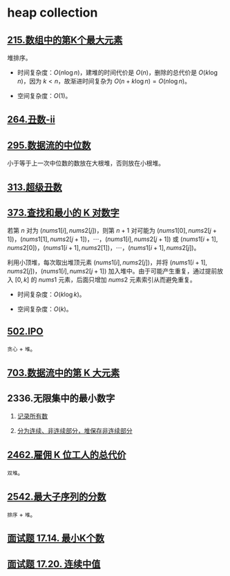 # heap collection

## [215.数组中的第K个最大元素](../src/215.数组中的第k个最大元素_2.java)

堆排序。

- 时间复杂度：$O(n\log n)$，建堆的时间代价是 $O(n)$，删除的总代价是 $O(k\log n)$，因为 $k < n$，故渐进时间复杂为 $O(n+k\log n) = O(n\log n)$。

- 空间复杂度：$O(1)$。

## [264.丑数-ii](../src/264.丑数-ii_1.java)

## [295.数据流的中位数](../src/295.数据流的中位数_1.java)

小于等于上一次中位数的数放在大根堆，否则放在小根堆。

## [313.超级丑数](../src/313.超级丑数_1.java)

## [373.查找和最小的 K 对数字](../src/373.查找和最小的-k-对数字_1.java)

若第 $n$ 对为 $(nums1[i],nums2[j])$，则第 $n+1$ 对可能为 $(nums1[0],nums2[j+1])$，$(nums1[1],nums2[j+1])$，$\cdots$，$(nums1[i],nums2[j+1])$ 或 $(nums1[i+1],nums2[0])$，$(nums1[i+1],nums2[1])$，$\cdots$，$(nums1[i+1],nums2[j])$。

利用小顶堆，每次取出堆顶元素 $(nums1[i],nums2[j])$，并将 $(nums1[i+1],nums2[j])$，$(nums1[i],nums2[j+1])$ 加入堆中。由于可能产生重复，通过提前放入 $[0,k]$ 的 $nums1$ 元素，后面只增加 $nums2$ 元素索引从而避免重复。

- 时间复杂度：$O(k\log k)$。

- 空间复杂度：$O(k)$。

## [502.IPO](../src/502.ipo.java)

`贪心` + `堆`。

## [703.数据流中的第 K 大元素](../src/703.数据流中的第-k-大元素.java)

## 2336.无限集中的最小数字

1. [记录所有数](../src/2336.无限集中的最小数字_1.java)

2. [分为连续、非连续部分，堆保存非连续部分](../src/2336.无限集中的最小数字.java)

## [2462.雇佣 K 位工人的总代价](../src/2462.雇佣-k-位工人的总代价.java)

`双堆`。

## [2542.最大子序列的分数](../src/2542.最大子序列的分数.java)

`排序` + `堆`。

## [面试题 17.14. 最小K个数](../cn/Java/_____17_14_Smallest_K_LCCI_1/Solution.java)

## [面试题 17.20. 连续中值](../cn/Java/_____17_20_Continuous_Median_LCCI/Solution.java)
